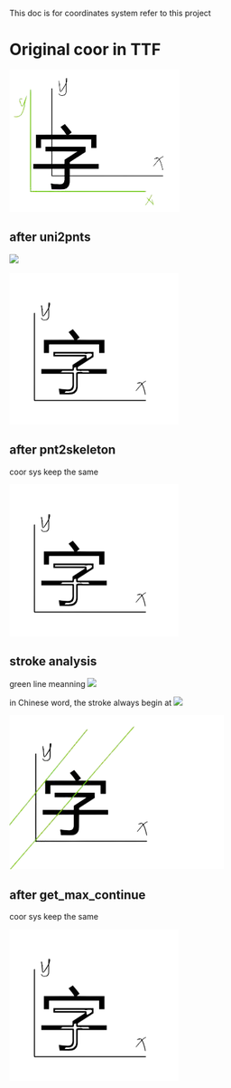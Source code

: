 This doc is for coordinates system refer to this project

# Original coor in TTF

![ttf coor](./images/ttf_coor.png)

## after uni2pnts

<img src="https://render.githubusercontent.com/render/math?math=\begin{cases}x = x'%2B\delta x \\y = y'%2B \delta y \end{cases}">




![0base coor](images/0base_coor.png)

## after pnt2skeleton

coor sys keep the same

![0base coor](images/0base_coor.png)

## stroke analysis

green line meanning 
<img src="https://render.githubusercontent.com/render/math?math=y = x %2B m \\\rightarrowm = y - m ">


in Chinese word, the stroke always begin at
<img src="https://render.githubusercontent.com/render/math?math=argmax(m), y \in Y, x \inX.">


![stroke analysis](images/stroke%20analysis.png)

## after get_max_continue

coor sys keep the same

![0base coor](images/0base_coor.png)


